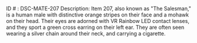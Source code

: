 ID # : DSC-MATE-207
Description: Item 207, also known as "The Salesman," is a human male with distinctive orange stripes on their face and a mohawk on their head. Their eyes are adorned with VR Rainbow LED contact lenses, and they sport a green cross earring on their left ear. They are often seen wearing a silver chain around their neck, and carrying a cigarette.